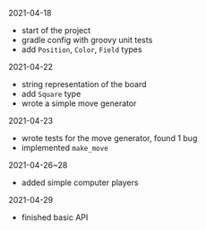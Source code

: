 2021-04-18
- start of the project
- gradle config with groovy unit tests
- add `Position`, `Color`, `Field` types

2021-04-22
- string representation of the board
- add `Square` type
- wrote a simple move generator

2021-04-23
- wrote tests for the move generator, found 1 bug
- implemented `make_move`

2021-04-26~28
- added simple computer players

2021-04-29
 - finished basic API